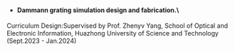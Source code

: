 - #### Dammann grating simulation design and fabrication.\
Curriculum Design:Supervised by Prof. Zhenyv Yang, School of Optical and Electronic Information, Huazhong University of Science and Technology (Sept.2023 - Jan.2024)
